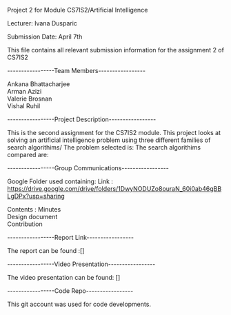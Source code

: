 Project 2 for Module CS7IS2/Artificial Intelligence   

Lecturer: Ivana Dusparic   

Submission Date: April 7th 




This file contains all relevant submission information for the assignment 2 of CS7IS2  

-----------------Team Members-----------------  

Ankana Bhattacharjee  
Arman Azizi  
Valerie Brosnan  
Vishal Ruhil  

-----------------Project Description-----------------

This is the second assignment for the CS7IS2 module. This project looks at solving an artificial intelligence problem using three different families of search algorithims/ 
The problem selected is:
The search algorithims compared are: 



-----------------Group Communications-----------------  

Google Folder used containing:
Link : https://drive.google.com/drive/folders/1DwyNODUZo8ouraN_60i0ab46gBBLgDPx?usp=sharing  


Contents :              Minutes  
                        Design document   
                        Contribution


-----------------Report Link-----------------  

The report can be found :[]

-----------------Video Presentation-----------------  
 
The video presentation can be found: []


-----------------Code Repo-----------------

This git account was used for code developments.



        